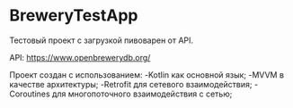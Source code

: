 # BreweryTestApp

Тестовый проект с загрузкой пивоварен от API.

API: https://www.openbrewerydb.org/

Проект создан с использованием:
-Kotlin как основной язык; 
-MVVM в качестве архитектуры; 
-Retrofit для сетевого взаимодействия; 
-Coroutines для многопоточного взаимодействия с сетью;
